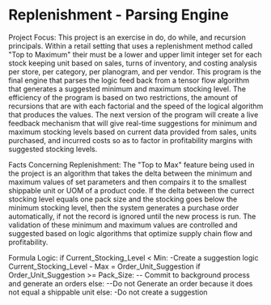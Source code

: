 # Replenishment - Parsing Engine

Project Focus:
This project is an exercise in do, do while, and recursion principals. Within a retail setting that uses a replenishment method called "Top to Maximum" their must be a lower and upper limit integer set for each stock keeping unit based on sales, turns of inventory, and costing analysis per store, per category, per planogram, and per vendor. This program is the final engine that parses the logic feed back from a tensor flow algorithm that generates a suggested minimum and maximum stocking level. The efficiency of the program is based on two restrictions, the amount of recursions that are with each factorial and the speed of the logical algorithm that produces the values. The next version of the program will create a live feedback mechanism that will give real-time suggestions for minimum and maximum stocking levels based on current data provided from sales, units purchased, and incurred costs so as to factor in profitability margins with suggested stocking levels.

Facts Concerning Replenishment:
The "Top to Max" feature being used in the project is an algorithm that takes the delta between the minimum and maximum values of set parameters and then compairs it to the smallest shippable unit or UOM of a product code. If the delta between the currect stocking level equals one pack size and the stocking goes below the minimum stocking level, then the system generates a purchase order automatically, if not the record is ignored until the new process is run. The validation of these minimum and maximum values are controlled and suggested based on logic algorithms that optimize supply chain flow and profitability.

Formula Logic:
if Current_Stocking_Level < Min:
  -Create a suggestion logic
  Current_Stocking_Level - Max = Order_Unit_Suggestion
  if Order_Unit_Suggestion >= Pack_Size:
    -- Commit to background process and generate an orders
   else:
    --Do not Generate an order because it does not equal a shippable unit 
else:
  -Do not create a suggestion
 
